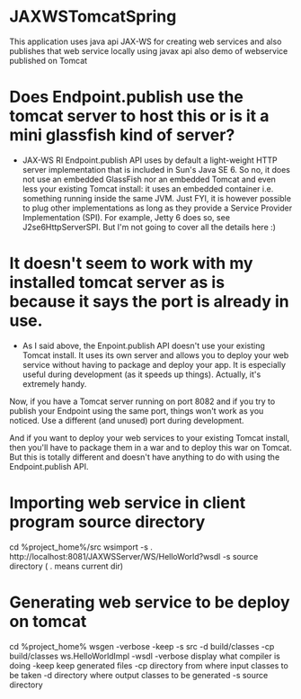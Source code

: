 # JAXWSTomcatSpring
This application uses java api JAX-WS for creating web services and also publishes that web service locally using javax api also demo of webservice published on Tomcat

# Does Endpoint.publish use the tomcat server to host this or is it a mini glassfish kind of server?
- JAX-WS RI Endpoint.publish API uses by default a light-weight HTTP server implementation that is included in Sun's Java SE 6. So no, it does not use an embedded GlassFish nor an embedded Tomcat and even less your existing Tomcat install: it uses an embedded container i.e. something running inside the same JVM. Just FYI, it is however possible to plug other implementations as long as they provide a Service Provider Implementation (SPI). For example, Jetty 6 does so, see J2se6HttpServerSPI. But I'm not going to cover all the details here :)

# It doesn't seem to work with my installed tomcat server as is because it says the port is already in use.
- As I said above, the Enpoint.publish API doesn't use your existing Tomcat install. It uses its own server and allows you to deploy your web service without having to package and deploy your app. It is especially useful during development (as it speeds up things). Actually, it's extremely handy.

Now, if you have a Tomcat server running on port 8082 and if you try to publish your Endpoint using the same port, things won't work as you noticed. Use a different (and unused) port during development.

And if you want to deploy your web services to your existing Tomcat install, then you'll have to package them in a war and to deploy this war on Tomcat. But this is totally different and doesn't have anything to do with using the Endpoint.publish API.

# Importing web service in client program source directory
cd %project_home%/src
wsimport -s . http://localhost:8081/JAXWSServer/WS/HelloWorld?wsdl
-s source directory ( . means current dir)

# Generating web service to be deploy on tomcat
cd %project_home%
wsgen -verbose -keep -s src -d build/classes -cp build/classes ws.HelloWorldImpl -wsdl
-verbose display what compiler is doing
-keep keep generated files
-cp directory from where input classes to be taken
-d directory where output classes to be generated
-s source directory
